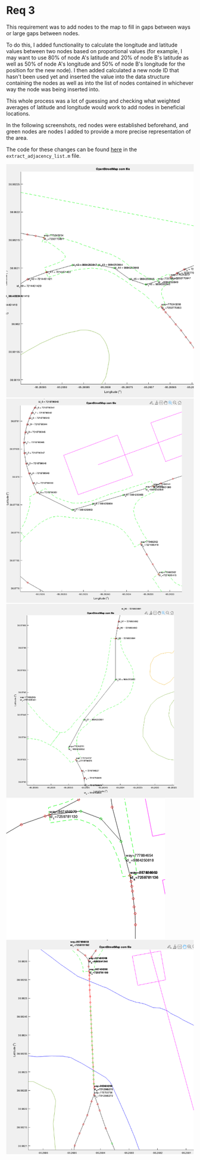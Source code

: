 # Req 3
This requirement was to add nodes to the map to fill in gaps between ways or large gaps between nodes.

To do this, I added functionality to calculate the longitude and latitude values between two nodes based on proportional values (for example, I may want to use 80% of node A's latitude and 20% of node B's latitude as well as 50% of node A's longitude and 50% of node B's longitude for the position for the new node). I then added calculated a new node ID that hasn't been used yet and inserted the value into the data structure containing the nodes as well as into the list of nodes contained in whichever way the node was being inserted into.

This whole process was a lot of guessing and checking what weighted averages of latitude and longitude would work to add nodes in beneficial locations.

In the following screenshots, red nodes were established beforehand, and green nodes are nodes I added to provide a more precise representation of the area.

The code for these changes can be found [here](https://github.com/cskroonenberg/openstreetmap) in the `extract_adjacency_list.m` file.

![Screenshot showing new nodes added to graph](ss_4.png "Screenshot showing new nodes added to graph")
![Screenshot showing new nodes added to graph](ss_1.png "Screenshot showing new nodes added to graph")
![Screenshot showing new nodes added to graph](ss_2.png "Screenshot showing new nodes added to graph")
![Screenshot showing new nodes added to graph](ss_3.png "Screenshot showing new nodes added to graph")
![Screenshot showing new nodes added to graph](ss_5.png "Screenshot showing new nodes added to graph")
